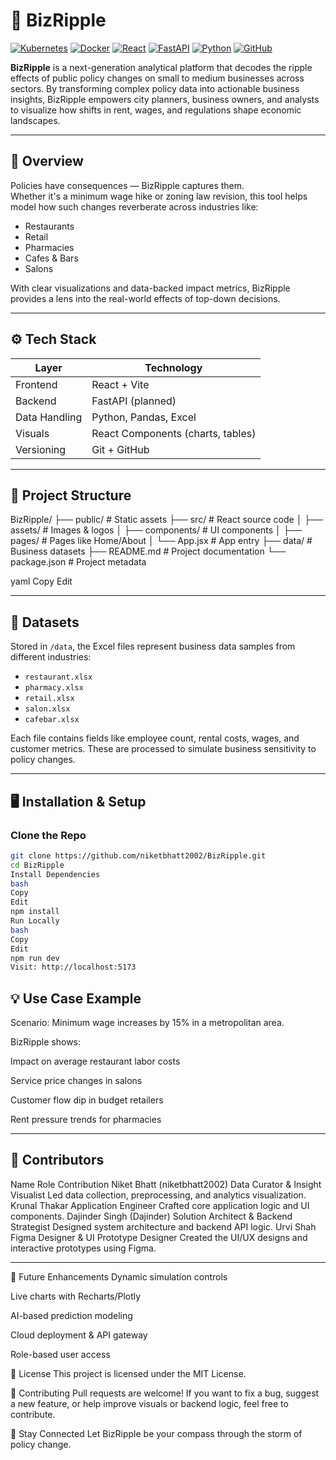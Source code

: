 # 💼 BizRipple

[![Kubernetes](https://img.shields.io/badge/Kubernetes-326CE5?style=for-the-badge&logo=kubernetes&logoColor=white)](https://kubernetes.io/)
[![Docker](https://img.shields.io/badge/Docker-2496ED?style=for-the-badge&logo=docker&logoColor=white)](https://www.docker.com/)
[![React](https://img.shields.io/badge/React-20232A?style=for-the-badge&logo=react&logoColor=61DAFB)](https://reactjs.org/)
[![FastAPI](https://img.shields.io/badge/FastAPI-009688?style=for-the-badge&logo=fastapi&logoColor=white)](https://fastapi.tiangolo.com/)
[![Python](https://img.shields.io/badge/Python-3776AB?style=for-the-badge&logo=python&logoColor=white)](https://www.python.org/)
[![GitHub](https://img.shields.io/badge/GitHub-181717?style=for-the-badge&logo=github&logoColor=white)](https://github.com/niketbhatt2002/BizRipple)

**BizRipple** is a next-generation analytical platform that decodes the ripple effects of public policy changes on small to medium businesses across sectors. By transforming complex policy data into actionable business insights, BizRipple empowers city planners, business owners, and analysts to visualize how shifts in rent, wages, and regulations shape economic landscapes.

---

## 🚀 Overview

Policies have consequences — BizRipple captures them.  
Whether it's a minimum wage hike or zoning law revision, this tool helps model how such changes reverberate across industries like:

- Restaurants  
- Retail  
- Pharmacies  
- Cafes & Bars  
- Salons  

With clear visualizations and data-backed impact metrics, BizRipple provides a lens into the real-world effects of top-down decisions.

---

## ⚙️ Tech Stack

| Layer        | Technology                      |
|--------------|--------------------------------|
| Frontend     | React + Vite                   |
| Backend      | FastAPI (planned)              |
| Data Handling| Python, Pandas, Excel          |
| Visuals      | React Components (charts, tables) |
| Versioning   | Git + GitHub                   |

---

## 🧩 Project Structure

BizRipple/
├── public/ # Static assets
├── src/ # React source code
│ ├── assets/ # Images & logos
│ ├── components/ # UI components
│ ├── pages/ # Pages like Home/About
│ └── App.jsx # App entry
├── data/ # Business datasets
├── README.md # Project documentation
└── package.json # Project metadata

yaml
Copy
Edit

---

## 📂 Datasets

Stored in `/data`, the Excel files represent business data samples from different industries:

- `restaurant.xlsx`
- `pharmacy.xlsx`
- `retail.xlsx`
- `salon.xlsx`
- `cafebar.xlsx`

Each file contains fields like employee count, rental costs, wages, and customer metrics. These are processed to simulate business sensitivity to policy changes.

---

## 🖥️ Installation & Setup

### Clone the Repo

```bash
git clone https://github.com/niketbhatt2002/BizRipple.git
cd BizRipple
Install Dependencies
bash
Copy
Edit
npm install
Run Locally
bash
Copy
Edit
npm run dev
Visit: http://localhost:5173
```

## 💡 Use Case Example
Scenario: Minimum wage increases by 15% in a metropolitan area.

BizRipple shows:

Impact on average restaurant labor costs

Service price changes in salons

Customer flow dip in budget retailers

Rent pressure trends for pharmacies

---
## 🌟 Contributors
Name	Role	Contribution
Niket Bhatt (niketbhatt2002)	Data Curator & Insight Visualist	Led data collection, preprocessing, and analytics visualization.
Krunal Thakar	Application Engineer	Crafted core application logic and UI components.
Dajinder Singh (Dajinder)	Solution Architect & Backend Strategist	Designed system architecture and backend API logic.
Urvi Shah	Figma Designer & UI Prototype Designer	Created the UI/UX designs and interactive prototypes using Figma.

--- 
📌 Future Enhancements
Dynamic simulation controls

Live charts with Recharts/Plotly

AI-based prediction modeling

Cloud deployment & API gateway

Role-based user access

📃 License
This project is licensed under the MIT License.

🤝 Contributing
Pull requests are welcome! If you want to fix a bug, suggest a new feature, or help improve visuals or backend logic, feel free to contribute.

🔗 Stay Connected
Let BizRipple be your compass through the storm of policy change.
